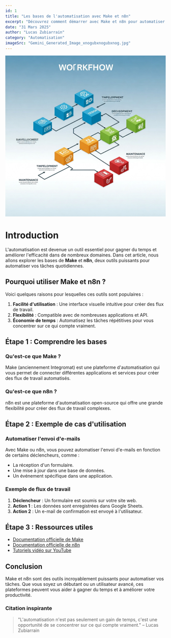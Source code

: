 ```yaml
---
id: 1
title: "Les bases de l'automatisation avec Make et n8n"
excerpt: "Découvrez comment démarrer avec Make et n8n pour automatiser vos tâches quotidiennes."
date: "31 Mars 2025"
author: "Lucas Zubiarrain"
category: "Automatisation"
imageSrc: "Gemini_Generated_Image_xnogubxnogubxnog.jpg"
---
```


![alt text](../Gemini_Generated_Image_xnogubxnogubxnog.jpg)

# Introduction

L'automatisation est devenue un outil essentiel pour gagner du temps et améliorer l'efficacité dans de nombreux domaines. Dans cet article, nous allons explorer les bases de **Make** et **n8n**, deux outils puissants pour automatiser vos tâches quotidiennes.

## Pourquoi utiliser Make et n8n ?

Voici quelques raisons pour lesquelles ces outils sont populaires :

1.  **Facilité d'utilisation** : Une interface visuelle intuitive pour créer des flux de travail.
2.  **Flexibilité** : Compatible avec de nombreuses applications et API.
3.  **Économie de temps** : Automatisez les tâches répétitives pour vous concentrer sur ce qui compte vraiment.

## Étape 1 : Comprendre les bases

### Qu'est-ce que Make ?

Make (anciennement Integromat) est une plateforme d'automatisation qui vous permet de connecter différentes applications et services pour créer des flux de travail automatisés.

### Qu'est-ce que n8n ?

n8n est une plateforme d'automatisation open-source qui offre une grande flexibilité pour créer des flux de travail complexes.

## Étape 2 : Exemple de cas d'utilisation

### Automatiser l'envoi d'e-mails

Avec Make ou n8n, vous pouvez automatiser l'envoi d'e-mails en fonction de certains déclencheurs, comme :

- La réception d'un formulaire.
- Une mise à jour dans une base de données.
- Un événement spécifique dans une application.

### Exemple de flux de travail

1.  **Déclencheur** : Un formulaire est soumis sur votre site web.
2.  **Action 1** : Les données sont enregistrées dans Google Sheets.
3.  **Action 2** : Un e-mail de confirmation est envoyé à l'utilisateur.

## Étape 3 : Ressources utiles

- [Documentation officielle de Make](https://www.make.com/)
- [Documentation officielle de n8n](https://n8n.io/)
- [Tutoriels vidéo sur YouTube](https://www.youtube.com/)

## Conclusion

Make et n8n sont des outils incroyablement puissants pour automatiser vos tâches. Que vous soyez un débutant ou un utilisateur avancé, ces plateformes peuvent vous aider à gagner du temps et à améliorer votre productivité.

### Citation inspirante

> "L'automatisation n'est pas seulement un gain de temps, c'est une opportunité de se concentrer sur ce qui compte vraiment." – Lucas Zubiarrain

